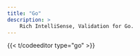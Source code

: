 ```yaml
---
title: "Go"
description: >
    Rich IntelliSense, Validation for Go.
---
```


{{<  t/codeeditor type="go" >}}
